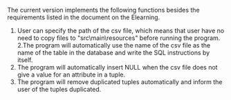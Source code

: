 The current version implements the following functions besides the requirements listed in the document on the Elearning.<br>
1. User can specify the path of the csv file, which means that user have no need to copy files to "src\main\resources" before running the program. <br>
2.The program will automatically use the name of the csv file as the name of the table in the database and write the SQL instructions by itself. <br>
3. The program will automatically insert NULL when the csv file does not give a value for an attribute in a tuple. <br>
4. The program will remove duplicated tuples automatically and inform the user of the tuples duplicated. 
